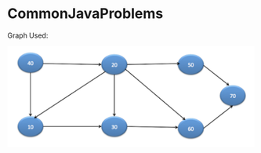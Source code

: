 # CommonJavaProblems

Graph Used: 

![Graph Used](https://raw.githubusercontent.com/simararora7/CommonJavaProblems/master/assets/graph.png)
